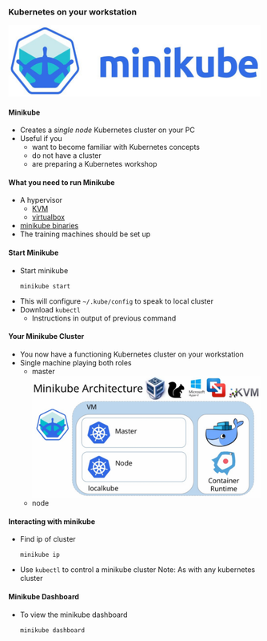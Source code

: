 ### Kubernetes on your workstation


<!-- .slide: class="image-slide" -->
![minikube-logo](img/minikube-logo-big.jpeg "Minikube Logo")



#### Minikube
* Creates a <!-- .element: class="fragment" data-fragment-index="0" -->_single node_ Kubernetes cluster on your PC
* Useful if you <!-- .element: class="fragment" data-fragment-index="1" -->
   + want to become familiar with Kubernetes concepts <!-- .element: class="fragment" data-fragment-index="2" -->
   + do not have a cluster <!-- .element: class="fragment" data-fragment-index="3" -->
   + are preparing a Kubernetes workshop <!-- .element: class="fragment" data-fragment-index="4" -->



#### What you need to run Minikube
* A hypervisor
  + [KVM](https://www.linux-kvm.org/page/Main_Page)
  + [virtualbox](https://www.virtualbox.org/wiki/Downloads)
* [minikube binaries](https://kubernetes.io/docs/tasks/tools/install-minikube/)
* The training machines should be set up



#### Start Minikube
* Start minikube
   ```
   minikube start
   ```
* This will configure `~/.kube/config` to speak to local cluster
* Download `kubectl` 
   + Instructions in output of previous command


#### Your Minikube Cluster
* You now have a functioning Kubernetes cluster on your workstation 
* Single machine playing both roles
   + master![minikube-arch](img/minikube-arch.png "Minikube Arch") <!-- .element: class="img-right" width="60%"-->
   + node



#### Interacting with minikube
* Find  ip of cluster
   ```
   minikube ip
   ```
* Use `kubectl` to control a minikube cluster
Note: As with any kubernetes cluster



#### Minikube Dashboard
* To view the minikube dashboard
   ```
   minikube dashboard
   ```
